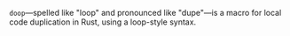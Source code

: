 `doop`—spelled like "loop" and pronounced like "dupe"—is a macro for local code duplication in Rust,
using a loop-style syntax.
